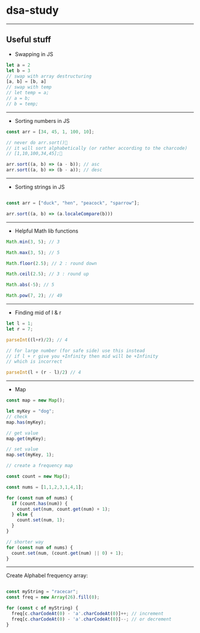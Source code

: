 # dsa-study
---

## Useful stuff

- Swapping in JS
```js
let a = 2
let b = 3
// swap with array destructuring
[a, b] = [b, a]
// swap with temp
// let temp = a;
// a = b;
// b = temp;

```
---
- Sorting numbers in JS
```js
const arr = [34, 45, 1, 100, 10];

// never do arr.sort()🚫
// it will sort alphabetically (or rather according to the charcode)
// [1,10,100,34,45];🚫

arr.sort((a, b) => (a - b)); // asc
arr.sort((a, b) => (b - a)); // desc

```
---
- Sorting strings in JS
```js

const arr = ["duck", "hen", "peacock", "sparrow"];

arr.sort((a, b) => (a.localeCompare(b)))

```
--- 
- Helpful Math lib functions
```js
Math.min(3, 5); // 3

Math.max(3, 5); // 5

Math.floor(2.5); // 2 : round down

Math.ceil(2.5); // 3 : round up

Math.abs(-5); // 5

Math.pow(7, 2); // 49 

```
---

- Finding mid of l & r
```js
let l = 1;
let r = 7;

parseInt((l+r)/2); // 4

// for large number (for safe side) use this instead
// if l + r give you +Infinity then mid will be +Infinity
// which is incorrect

parseInt(l + (r - l)/2) // 4

```
---
- Map
```js
const map = new Map();

let myKey = "dog";
// check
map.has(myKey);

// get value
map.get(myKey);

// set value
map.set(myKey, 1);

// create a frequency map

const count = new Map();

const nums = [1,1,2,3,1,4,1];

for (const num of nums) {
  if (count.has(num)) {
    count.set(num, count.get(num) + 1);
  } else {
    count.set(num, 1);
  }
}

// shorter way 
for (const num of nums) {
  count.set(num, (count.get(num) || 0) + 1);
}


```
---
Create Alphabel frequency array:

```js

const myString = "racecar";
const freq = new Array(26).fill(0);

for (const c of myString) {
  freq[c.charCodeAt(0) - 'a'.charCodeAt(0)]++; // increment
  freq[c.charCodeAt(0) - 'a'.charCodeAt(0)]--; // or decrement
}


```



